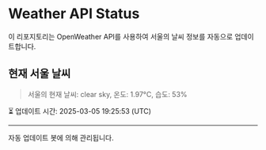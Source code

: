 
# Weather API Status

이 리포지토리는 OpenWeather API를 사용하여 서울의 날씨 정보를 자동으로 업데이트합니다.

## 현재 서울 날씨
> 서울의 현재 날씨: clear sky, 온도: 1.97°C, 습도: 53%

⏳ 업데이트 시간: 2025-03-05 19:25:53 (UTC)

---
자동 업데이트 봇에 의해 관리됩니다.
